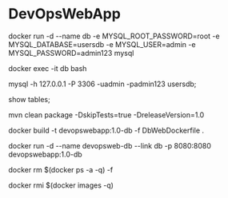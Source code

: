 # DevOpsWebApp


docker run -d --name db -e MYSQL_ROOT_PASSWORD=root -e MYSQL_DATABASE=usersdb -e MYSQL_USER=admin -e MYSQL_PASSWORD=admin123 mysql

docker exec -it db bash

mysql -h 127.0.0.1 -P 3306 -uadmin -padmin123 usersdb;

show tables;

mvn clean package -DskipTests=true -DreleaseVersion=1.0

docker build -t devopswebapp:1.0-db -f DbWebDockerfile .

docker run -d --name devopsweb-db --link db -p 8080:8080 devopswebapp:1.0-db

docker rm $(docker ps -a -q) -f

docker rmi $(docker images -q)

